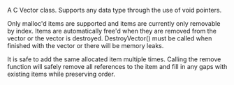 
A C Vector class. Supports any data type through the use of void pointers.

Only malloc'd items are supported and items are currently only removable by index. Items are automatically free'd when they are removed from the vector or the vector is destroyed. DestroyVector() must be called when finished with the vector or there will be memory leaks.

It is safe to add the same allocated item multiple times. Calling the remove function will safely remove all references to the item and fill in any gaps with existing items while preserving order.
